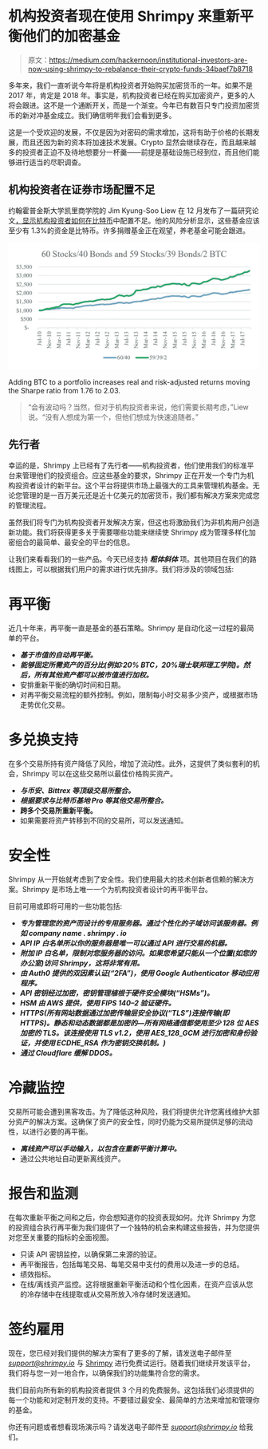 # 机构投资者现在使用 Shrimpy 来重新平衡他们的加密基金

> 原文：<https://medium.com/hackernoon/institutional-investors-are-now-using-shrimpy-to-rebalance-their-crypto-funds-34baef7b8718>

多年来，我们一直听说今年将是机构投资者开始购买加密货币的一年。如果不是 2017 年，肯定是 2018 年。事实是，机构投资者已经在购买加密资产，更多的人将会跟进。这不是一个通断开关，而是一个渐变。今年已有数百只专门投资加密货币的新对冲基金成立。我们确信明年我们会看到更多。

这是一个受欢迎的发展，不仅是因为对密码的需求增加，这将有助于价格的长期发展，而且还因为新的资本将加速技术发展。Crypto 显然会继续存在，而且越来越多的投资者正迫不及待地想要分一杯羹——前提是基础设施已经到位，而且他们能够进行适当的尽职调查。

## 机构投资者在证券市场配置不足

约翰霍普金斯大学凯里商学院的 Jim Kyung-Soo Liew 在 12 月发布了一篇研究论文[，显示机构投资者如何在比特币](https://papers.ssrn.com/sol3/papers.cfm?abstract_id=3082808)中配置不足。他的风险分析显示，这些基金应该至少有 1.3%的资金是比特币。许多捐赠基金正在观望，养老基金可能会跟进。

![](img/fec7c9a54bfeebbdc813043ed2246c23.png)

Adding BTC to a portfolio increases real and risk-adjusted returns moving the Sharpe ratio from 1.76 to 2.03.

> “会有波动吗？当然，但对于机构投资者来说，他们需要长期考虑，”Liew 说。“没有人想成为第一个，但他们想成为快速追随者。”

## 先行者

幸运的是，Shrimpy 上已经有了先行者——机构投资者，他们使用我们的标准平台来管理他们的投资组合。应这些基金的要求，Shrimpy 正在开发一个专门为机构投资者设计的新平台。这个平台将提供市场上最强大的工具来管理机构基金。无论您管理的是一百万美元还是近十亿美元的加密货币，我们都有解决方案来完成您的管理流程。

虽然我们将专门为机构投资者开发解决方案，但这也将激励我们为非机构用户创造新功能。我们将获得更多关于需要哪些功能来继续使 Shrimpy 成为管理多样化加密组合的最简单、最安全的平台的信息。

让我们来看看我们的一些产品。今天已经支持 ***粗体斜体*** 项。其他项目在我们的路线图上，可以根据我们用户的需求进行优先排序。我们将涉及的领域包括:

# **再平衡**

近几十年来，再平衡一直是基金的基石策略。Shrimpy 是自动化这一过程的最简单的平台。

*   ***基于市值的自动再平衡。***
*   ***能够固定所需资产的百分比(例如:20% BTC，20%瑞士联邦理工学院)。然后，所有其他资产都可以按市值进行加权。***
*   安排重新平衡的确切时间和日期。
*   对再平衡交易流程的额外控制。例如，限制每小时交易多少资产，或根据市场走势优化交易。

# **多兑换支持**

在多个交易所持有资产降低了风险，增加了流动性。此外，这提供了类似套利的机会，Shrimpy 可以在这些交易所以最佳价格购买资产。

*   ***与币安、Bittrex 等顶级交易所整合。***
*   ***根据要求与比特币基地 Pro 等其他交易所整合。***
*   **跨多个交易所重新平衡。**
*   如果需要将资产转移到不同的交易所，可以发送通知。

# 安全性

Shrimpy 从一开始就考虑到了安全性。我们使用最大的技术创新者信赖的解决方案。Shrimpy 是市场上唯一一个为机构投资者设计的再平衡平台。

目前可用或即将可用的一些功能包括:

*   ***专为管理您的资产而设计的专用服务器。通过个性化的子域访问该服务器。例如 company name . shrimpy . io***
*   ***API IP 白名单所以你的服务器是唯一可以通过 API 进行交易的机器。***
*   ***附加 IP 白名单，限制对您服务器的访问。如果您希望只能从一个位置(如您的办公室)访问 Shrimpy，这将非常有用。***
*   ***由 Auth0 提供的双因素认证(“2FA”)，使用 Google Authenticator 移动应用程序。***
*   ***API 密钥经过加密，密钥管理植根于硬件安全模块(“HSMs”)。***
*   ***HSM 由 AWS 提供，使用 FIPS 140–2 验证硬件。***
*   ***HTTPS(所有网站数据通过加密传输层安全协议(“TLS”)连接传输(即 HTTPS)。静态和动态数据都是加密的—所有网络通信都使用至少 128 位 AES 加密的 TLS。该连接使用 TLS v1.2，使用 AES_128_GCM 进行加密和身份验证，并使用 ECDHE_RSA 作为密钥交换机制。)***
*   ***通过 Cloudflare 缓解 DDOS。***

# **冷藏监控**

交易所可能会遭到黑客攻击。为了降低这种风险，我们将提供允许您离线维护大部分资产的解决方案。这确保了资产的安全性，同时仍能为交易所提供足够的流动性，以进行必要的再平衡。

*   ***离线资产可以手动输入，以包含在重新平衡计算中。***
*   通过公共地址自动更新离线资产。

# **报告和监测**

在每次重新平衡之间和之后，你会想知道你的投资表现如何。允许 Shrimpy 为您的投资组合执行再平衡为我们提供了一个独特的机会来构建这些报告，并为您提供对您至关重要的指标的全面视图。

*   只读 API 密钥监控，以确保第二来源的验证。
*   再平衡报告，包括每笔交易、每笔交易中支付的费用以及进一步的总结。
*   绩效指标。
*   在线/离线资产监控。这将根据重新平衡活动和个性化因素，在资产应该从您的冷存储中在线提取或从交易所放入冷存储时发送通知。

# 签约雇用

现在，您已经对我们提供的解决方案有了更多的了解，请发送电子邮件至 *support@shrimpy.io* 与 [Shrimpy](https://www.shrimpy.io) 进行免费试运行。随着我们继续开发该平台，我们将与您一对一地合作，以确保我们的功能集符合您的需求。

我们目前向所有新的机构投资者提供 3 个月的免费服务。这包括我们必须提供的每一个功能和对定制开发的支持。不要错过最安全、最简单的方法来增加和管理你的基金。

你还有问题或者想看现场演示吗？请发送电子邮件至 *support@shrimpy.io* 给我们。